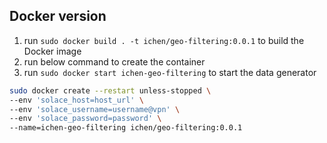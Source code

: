 ## Docker version

1. run `sudo docker build . -t ichen/geo-filtering:0.0.1` to build the Docker image
1. run below command to create the container
1. run `sudo docker start ichen-geo-filtering` to start the data generator

```bash
sudo docker create --restart unless-stopped \
--env 'solace_host=host_url' \
--env 'solace_username=username@vpn' \
--env 'solace_password=password' \
--name=ichen-geo-filtering ichen/geo-filtering:0.0.1
``` 
